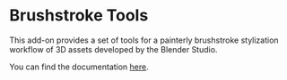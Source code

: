 # Brushstroke Tools

This add-on provides a set of tools for a painterly brushstroke stylization workflow of 3D assets developed by the Blender Studio.

You can find the documentation [here](https://studio.blender.org/tools/addons/brushstroke_tools).